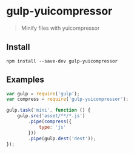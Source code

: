 gulp-yuicompressor
=============

> Minify files with yuicompressor

## Install

```
npm install --save-dev gulp-yuicompressor
```

## Examples
```js
var gulp = require('gulp');
var compress = require('gulp-yuicompressor');

gulp.task('mini', function () {
	gulp.src('asset/**/*.js')
		.pipe(compress({
			type: 'js'
		}))
		.pipe(gulp.dest('dest'));
});
```